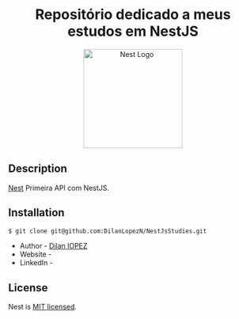 <h1 align="center">Repositório dedicado a meus estudos em NestJS</h1>

<p align="center">
  <a href="http://nestjs.com/" target="blank"><img src="https://nestjs.com/img/logo-small.svg" width="200" alt="Nest Logo" /></a>
</p>

## Description

[Nest](https://github.com/nestjs/nest) Primeira API com NestJS.

## Installation


```bash
$ git clone git@github.com:DilanLopezN/NestJsStudies.git
```

- Author - [Dilan lOPEZ](https://kamilmysliwiec.com)
- Website - []()
- LinkedIn - []()

## License

Nest is [MIT licensed](LICENSE).
